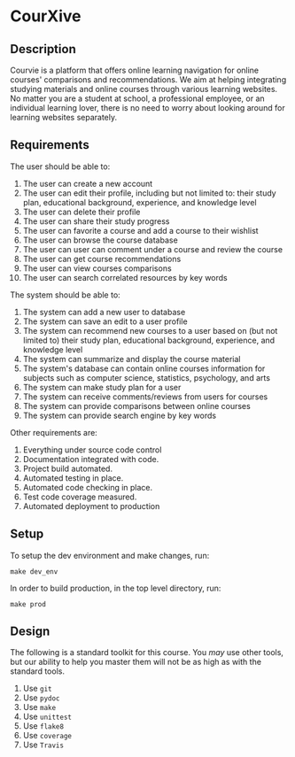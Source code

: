 # CourXive

## Description

Courvie is a platform that offers online learning navigation for online courses' comparisons and recommendations. We aim at helping integrating studying materials and online courses through various learning websites. No matter you are a student at school, a professional employee, or an individual learning lover, there is no need to worry about looking around for learning websites separately.


## Requirements

The user should be able to:

1. The user can create a new account
2. The user can edit their profile, including but not limited to: their study plan, educational background, experience, and knowledge level
3. The user can delete their profile
4. The user can share their study progress
5. The user can favorite a course and add a course to their wishlist
7. The user can browse the course database
8. The user can user can comment under a course and review the course
9. The user can get course recommendations
10. The user can view courses comparisons 
11. The user can search correlated resources by key words

The system should be able to:

1. The system can add a new user to database
2. The system can save an edit to a user profile
3. The system can recommend new courses to a user based on (but not limited to) their study plan, educational background, experience, and knowledge level
4. The system can summarize and display the course material
5. The system's database can contain online courses information for subjects such as computer science, statistics, psychology, and arts
6. The system can make study plan for a user
7. The system can receive comments/reviews from users for courses
8. The system can provide comparisons between online courses 
9. The system can provide search engine by key words

Other requirements are:

1. Everything under source code control
2. Documentation integrated with code.
3. Project build automated.
4. Automated testing in place.
5. Automated code checking in place.
6. Test code coverage measured.
7. Automated deployment to production

## Setup

To setup the dev environment and make changes, run:

`make dev_env`

In order to build production, in the top level directory, run:

`make prod`

## Design

The following is a standard toolkit for this course. You *may* use other tools,
but our ability to help you master them will not be as high as with the
standard tools.

1. Use `git`
2. Use `pydoc`
3. Use `make`
4. Use `unittest`
5. Use `flake8`
6. Use `coverage`
7. Use `Travis`


